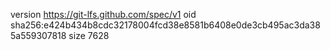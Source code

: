 version https://git-lfs.github.com/spec/v1
oid sha256:e424b434b8cdc32178004fcd38e8581b6408e0de3cb495ac3da385a559307818
size 7628
